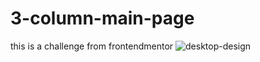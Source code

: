 # 3-column-main-page
this is a challenge from frontendmentor
![desktop-design](https://user-images.githubusercontent.com/110859825/195933145-5f4c9f35-294e-4706-a6c9-430f34218628.jpg)

